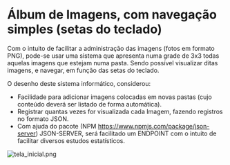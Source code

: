 # Álbum de Imagens, com navegação simples (setas do teclado)

Com o intuito de facilitar a administração das imagens (fotos em formato PNG), pode-se usar uma sistema que apresenta numa grade de 3x3 todas aquelas imagens que estejam numa pasta. Sendo possível visualizar ditas imagens, e navegar, em função das setas do teclado.

O desenho deste sistema informático, considerou:
  - Facilidade para adicionar imagens colocadas em novas pastas (cujo conteúdo deverá ser listado de forma automática).
  - Registrar quantas vezes for visualizada cada Imagem, fazendo registros no formato JSON.
  - Com ajuda do pacote (NPM https://www.npmjs.com/package/json-server)  JSON-SERVER, será facilitado um ENDPOINT com o intuito de facilitar diversos estudos estatísticos.

![tela_inicial.png](./imagens/tela_inicial.png)